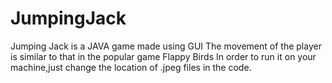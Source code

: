 # JumpingJack
Jumping Jack is a JAVA game made using GUI
The movement of the player is similar to that in the popular game Flappy Birds
In order to run it on your machine,just change the location of .jpeg files in the code.
